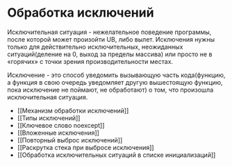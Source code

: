 # Обработка исключений
Исключительная ситуация - нежелательное поведение программы, после которой может произойти UB, либо вылет. Исключения нужны только для действительно исключительных, неожиданных ситуаций(деление на 0, выход за пределы массива) или просто не в «горячих» с точки зрения производительности местах.

Исключение - это способ уведомить вызывающую часть кода(функцию, а функция в свою очередь уведомляет другую вышестоящую функцию, пока исключение не поймают, не обработают) о том, что произошла исключительная ситуация.

* [[Механизм обработки исключений]]
* [[Типы исключений]]
* [[Ключевое слово noexcept]]
* [[Вложенные исключения]]
* [[Повторный выброс исключений]]
* [[Раскрутка стека при выбросе исключения]]
* [[Обработка исключительных ситуаций в списке инициализаций]]